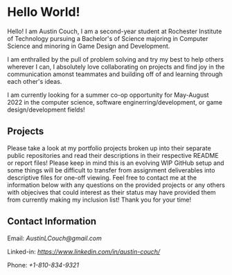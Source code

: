 # Hello World!
Hello! I am Austin Couch, I am a second-year student at Rochester Institute of Technology pursuing a Bachelor's of Science majoring in Computer Science 
and minoring in Game Design and Development. 

I am enthralled by the pull of problem solving and try my best to help others wherever I can, I absolutely 
love collaborating on projects and find joy in the communication amonst teammates and building off of and learning through each other's ideas. 

I am currently looking for a summer co-op opportunity for May-August 2022 in the computer science, software enginerring/development, or game 
design/development fields!

## Projects
Please take a look at my portfolio projects broken up into their separate public repositories and read their descriptions in their respective README or report files! Please keep in mind this is an evolving WIP GitHub setup and some things will be difficult to transfer from assignment deliverables into descriptive files for one-off viewing. Feel free to contact me at the information below with any questions on the provided projects or any others with objecives that could interest as their status may have provided them from currently making my inclusion list! Thank you for your time!

## Contact Information
Email: _AustinLCouch@gmail.com_

Linked-in: _https://www.linkedin.com/in/austin-couch/_

Phone: _+1-810-834-9321_


<!---## Related Schooling
Besides general 
- 👀 I’m interested in ...
- 🌱 I’m currently learning ...
- 💞️ I’m looking to collaborate on ...
- 📫 How to reach me ...

AustinLCouch/AustinLCouch is a ✨ special ✨ repository because its `README.md` (this file) appears on your GitHub profile.
You can click the Preview link to take a look at your changes.
--->
